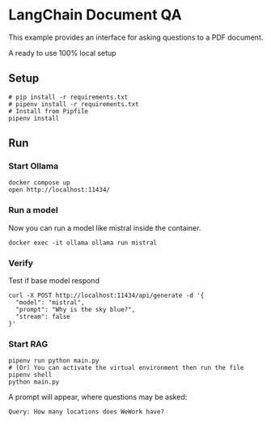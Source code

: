 # LangChain Document QA

This example provides an interface for asking questions to a PDF document. 

A ready to use 100% local setup 

## Setup

```shell
# pip install -r requirements.txt
# pipenv install -r requirements.txt
# Install from Pipfile
pipenv install
```

## Run

### Start Ollama

```shell
docker compose up
open http://localhost:11434/
```

### Run a model

Now you can run a model like mistral inside the container.
```shell
docker exec -it ollama ollama run mistral
```

### Verify

Test if base model respond
```shell
curl -X POST http://localhost:11434/api/generate -d '{
  "model": "mistral",
  "prompt": "Why is the sky blue?",
  "stream": false
}'
```

### Start RAG
```shell
pipenv run python main.py
# (Or) You can activate the virtual environment then run the file
pipenv shell
python main.py
```

A prompt will appear, where questions may be asked:

```
Query: How many locations does WeWork have?
```




